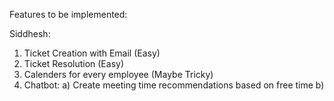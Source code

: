 Features to be implemented:

Siddhesh:
1) Ticket Creation with Email (Easy)
2) Ticket Resolution (Easy)
3) Calenders for every employee (Maybe Tricky)
4) Chatbot:
    a) Create meeting time recommendations based on free time
    b) 